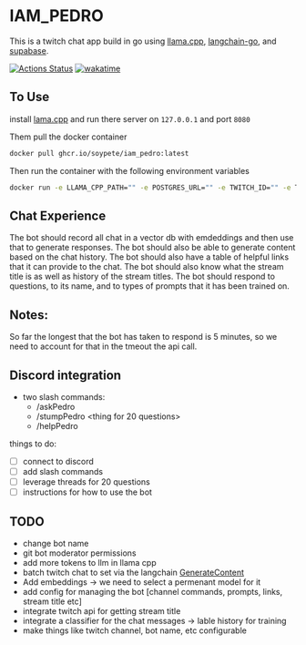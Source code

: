 # IAM_PEDRO

This is a twitch chat app build in go using [llama.cpp](https://github.com/ggerganov/llama.cpp), [langchain-go](https://github.com/tmc/langchaingo), and [supabase](https://supabase.com).

[![Actions Status](https://github.com/soypete/{}/workflows/build/badge.svg)](https://github.com/soypete/{}/actions/workflows/go.yml)
[![wakatime](https://wakatime.com/badge/user/953eeb5a-d347-44af-9d8b-a5b8a918cecf/project/018ef728-5089-4148-b326-592f7a744f7e.svg)](https://wakatime.com/badge/user/953eeb5a-d347-44af-9d8b-a5b8a918cecf/project/018ef728-5089-4148-b326-592f7a744f7e)

## To Use

install [lama.cpp](https://github.com/ggerganov/llama.cpp) and run there server on `127.0.0.1` and port `8080`

Them pull the docker container

```bash
docker pull ghcr.io/soypete/iam_pedro:latest
```

Then run the container with the following environment variables

```bash
docker run -e LLAMA_CPP_PATH="" -e POSTGRES_URL="" -e TWITCH_ID="" -e TWITCH_SECRET="" -e POSTGRES_VECTOR_URL=""
```

## Chat Experience

The bot should record all chat in a vector db with emdeddings and then use that to generate responses. The bot should also be able to generate content based on the chat history.
The bot should also have a table of helpful links that it can provide to the chat.
The bot should also know what the stream title is as well as history of the stream titles.
The bot should respond to questions, to its name, and to types of prompts that it has been trained on.

## Notes:

So far the longest that the bot has taken to respond is 5 minutes, so we need to account for that in the tmeout the api call.

## Discord integration

- two slash commands:
    - /askPedro <question>
    - /stumpPedro <thing for 20 questions>
    - /helpPedro

things to do:
- [ ] connect to discord
- [ ] add slash commands
- [ ] leverage threads for 20 questions
- [ ] instructions for how to use the bot

## TODO

* change bot name
* git bot moderator permissions
* add more tokens to llm in llama cpp
* batch twitch chat to set via the langchain [GenerateContent](https://github.com/tmc/langchaingo/blob/3a36972919a83b119825de4ea6216e175ae20cb3/examples/openai-chat-example/openai_chat_example.go#L25C19-L25C34)
* Add embeddings -> we need to select a permenant model for it
* add config for managing the bot [channel commands, prompts, links, stream title etc]
* integrate twitch api for getting stream title
* integrate a classifier for the chat messages -> lable history for training
* make things like twitch channel, bot name, etc configurable
